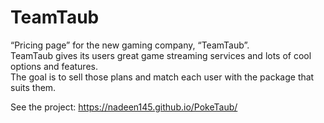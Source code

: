 # TeamTaub
“Pricing page” for the new gaming company, “TeamTaub”.
<br>
TeamTaub gives its users great game streaming services and lots of cool options and features.
<br>
The goal is to sell those plans and match each user with the package that suits them.

See the project: https://nadeen145.github.io/PokeTaub/
